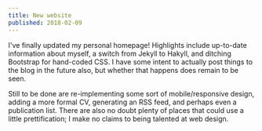 ```yaml
---
title: New website
published: 2018-02-09
---
```


I've finally updated my personal homepage!  Highlights include
up-to-date information about myself, a switch from Jekyll to Hakyll,
and ditching Bootstrap for hand-coded CSS.  I have some intent to
actually post things to the blog in the future also, but whether that
happens does remain to be seen.

Still to be done are re-implementing some sort of mobile/responsive
design, adding a more formal CV, generating an RSS feed, and perhaps
even a publication list.  There are also no doubt plenty of places
that could use a little prettification; I make no claims to being
talented at web design.
